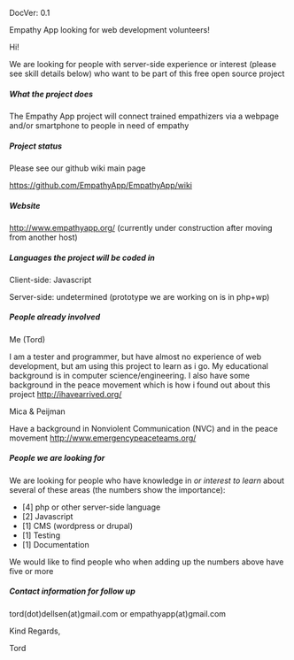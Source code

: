 DocVer: 0.1


Empathy App looking for web development volunteers!


Hi!

We are looking for people with server-side experience or interest (please see skill details below) who want to be part of this free open source project

##### What the project does
The Empathy App project will connect trained empathizers via a webpage and/or smartphone to people in need of empathy

##### Project status

Please see our github wiki main page

https://github.com/EmpathyApp/EmpathyApp/wiki

##### Website
http://www.empathyapp.org/
(currently under construction after moving from another host)

##### Languages the project will be coded in
Client-side: Javascript

Server-side: undetermined (prototype we are working on is in php+wp)

##### People already involved
Me (Tord)

I am a tester and programmer, but have almost no experience of web development, but am using this project to learn as i go. My educational background is in computer science/engineering. I also have some background in the peace movement which is how i found out about this project
http://ihavearrived.org/

Mica & Peijman

Have a background in Nonviolent Communication (NVC) and in the peace movement
http://www.emergencypeaceteams.org/

##### People we are looking for
We are looking for people who have knowledge in *or interest to learn* about several of these areas (the numbers show the importance):
* [4] php or other server-side language
* [2] Javascript
* [1] CMS (wordpress or drupal)
* [1] Testing
* [1] Documentation

We would like to find people who when adding up the numbers above have five or more

##### Contact information for follow up
tord(dot)dellsen(at)gmail.com or empathyapp(at)gmail.com

Kind Regards,

Tord

